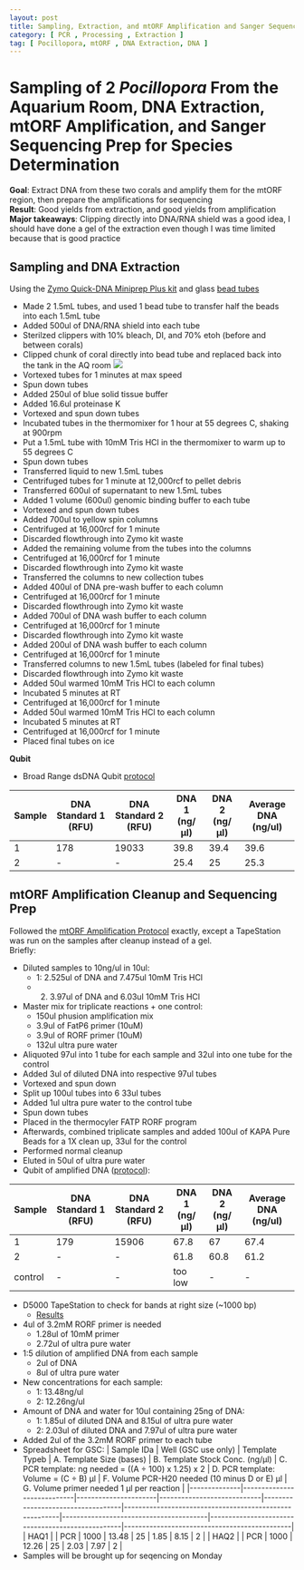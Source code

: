 ```yaml
---
layout: post
title: Sampling, Extraction, and mtORF Amplification and Sanger Sequencing Prep of 2 Aquarium Corals
category: [ PCR , Processing , Extraction ]
tag: [ Pocillopora, mtORF , DNA Extraction, DNA ]
---
```


# Sampling of 2 _Pocillopora_ From the Aquarium Room, DNA Extraction, mtORF Amplification, and Sanger Sequencing Prep for Species Determination

**Goal**: Extract DNA from these two corals and amplify them for the mtORF region, then prepare the amplifications for sequencing  
**Result**: Good yields from extraction, and good yields from amplification  
**Major takeaways**: Clipping directly into DNA/RNA shield was a good idea, I should have done a gel of the extraction even though I was time limited because that is good practice

## Sampling and DNA Extraction

Using the [Zymo Quick-DNA Miniprep Plus kit](https://github.com/meschedl/MESPutnam_Open_Lab_Notebook/blob/master/company-protocols/_d4068_d4069_quick-dna_miniprep_plus_kit.pdf) and glass [bead tubes](https://www.fishersci.com/shop/products/bead-tube-2ml-0-5mm-glass-50pk/15340152)

- Made 2 1.5mL tubes, and used 1 bead tube to transfer half the beads into each 1.5mL tube
- Added 500ul of DNA/RNA shield into each tube
- Sterilzed clippers with 10% bleach, DI, and 70% etoh (before and between corals)
- Clipped chunk of coral directly into bead tube and replaced back into the tank in the AQ room
![](https://raw.githubusercontent.com/meschedl/MESPutnam_Open_Lab_Notebook/master/images/AQ-corals.png)
- Vortexed tubes for 1 minutes at max speed
- Spun down tubes
- Added 250ul of blue solid tissue buffer
- Added 16.6ul proteinase K
- Vortexed and spun down tubes
- Incubated tubes in the thermomixer for 1 hour at 55 degrees C, shaking at 900rpm
- Put a 1.5mL tube with 10mM Tris HCl in the thermomixer to warm up to 55 degrees C
- Spun down tubes
- Transferred liquid  to new 1.5mL tubes
- Centrifuged tubes for 1 minute at 12,000rcf to pellet debris
- Transferred 600ul of supernatant to new 1.5mL tubes
- Added 1 volume (600ul) genomic binding buffer to each tube
- Vortexed and spun down tubes
- Added 700ul to yellow spin columns
- Centrifuged at 16,000rcf for 1 minute
- Discarded flowthrough into Zymo kit waste
- Added the remaining volume from the tubes into the columns
- Centrifuged at 16,000rcf for 1 minute
- Discarded flowthrough into Zymo kit waste
- Transferred the columns to new collection tubes
- Added 400ul of DNA pre-wash buffer to each column
- Centrifuged at 16,000rcf for 1 minute
- Discarded flowthrough into Zymo kit waste
- Added 700ul of DNA wash buffer to each column
- Centrifuged at 16,000rcf for 1 minute
- Discarded flowthrough into Zymo kit waste
- Added 200ul of DNA wash buffer to each column
- Centrifuged at 16,000rcf for 1 minute
- Transferred columns to new 1.5mL tubes (labeled for final tubes)
- Discarded flowthrough into Zymo kit waste
- Added 50ul warmed 10mM Tris HCl to each column
- Incubated 5 minutes at RT
- Centrifuged at 16,000rcf for 1 minute
- Added 50ul warmed 10mM Tris HCl to each column
- Incubated 5 minutes at RT
- Centrifuged at 16,000rcf for 1 minute
- Placed final tubes on ice

**Qubit**

- Broad Range dsDNA Qubit [protocol](https://meschedl.github.io/MESPutnam_Open_Lab_Notebook/Qubit-Protocol/)

| Sample | DNA Standard 1 (RFU) | DNA Standard 2 (RFU) | DNA 1 (ng/µl) | DNA 2 (ng/µl) | Average DNA (ng/ul)|  
|------|----------|----------|-------------|-------------|-------------|
|1|178|19033|39.8|39.4|39.6|
|2|-|-|25.4|25|25.3|

## mtORF Amplification Cleanup and Sequencing Prep

Followed the [mtORF Amplification Protocol](https://meschedl.github.io/MESPutnam_Open_Lab_Notebook/mtORF-protocol/) exactly, except a TapeStation was run on the samples after cleanup instead of a gel.  
Briefly:

- Diluted samples to 10ng/ul in 10ul:
  - 1: 2.525ul of DNA and 7.475ul 10mM Tris HCl
  - 2. 3.97ul of DNA and 6.03ul 10mM Tris HCl
- Master mix for triplicate reactions + one control:
  - 150ul phusion amplification mix
  - 3.9ul of FatP6 primer (10uM)
  - 3.9ul of RORF primer (10uM)
  - 132ul ultra pure water
- Aliquoted 97ul into 1 tube for each sample and 32ul into one tube for the control
- Added 3ul of diluted DNA into respective 97ul tubes
- Vortexed and spun down
- Split up 100ul tubes into 6 33ul tubes
- Added 1ul ultra pure water to the control tube
- Spun down tubes
- Placed in the thermocyler FATP RORF program
- Afterwards, combined triplicate samples and added 100ul of KAPA Pure Beads for a 1X clean up, 33ul for the control
- Performed normal cleanup
- Eluted in 50ul of ultra pure water
- Qubit of amplified DNA ([protocol](https://meschedl.github.io/MESPutnam_Open_Lab_Notebook/Qubit-Protocol/)):

| Sample | DNA Standard 1 (RFU) | DNA Standard 2 (RFU) | DNA 1 (ng/µl) | DNA 2 (ng/µl) | Average DNA (ng/ul)|  
|------|----------|----------|-------------|-------------|-------------|
|1|179|15906|67.8|67|67.4|
|2|-|-|61.8|60.8|61.2|
|control|-|-|too low|-|-|

- D5000 TapeStation to check for bands at right size (~1000 bp)
  - [Results](https://github.com/meschedl/MESPutnam_Open_Lab_Notebook/blob/master/tapestation_pdfs/2021-01-08%20-%2015.29.13.pdf)
- 4ul of 3.2mM RORF primer is needed
  - 1.28ul of 10mM primer
  - 2.72ul of ultra pure water
- 1:5 dilution of amplified DNA from each sample
  - 2ul of DNA
  - 8ul of ultra pure water
- New concentrations for each sample:
  - 1: 13.48ng/ul
  - 2: 12.26ng/ul
- Amount of DNA and water for 10ul containing 25ng of DNA:
  - 1: 1.85ul of diluted DNA and 8.15ul of ultra pure water
  - 2: 2.03ul of diluted DNA and 7.97ul of ultra pure water
- Added 2ul of the 3.2mM RORF primer to each tube
- Spreadsheet for GSC:
| Sample   IDa | Well        (GSC use only) | Template       Typeb | A. Template Size   (bases) | B. Template   Stock Conc. (ng/µl) | C. PCR template:   ng needed = ((A ÷ 100) x 1.25)  x 2 | D. PCR template:   Volume = (C ÷ B) µl | F. Volume   PCR-H20 needed (10 minus D  or E) µl | G. Volume primer   needed 1  µl per reaction |
|--------------|----------------------------|----------------------|----------------------------|-----------------------------------|--------------------------------------------------------|----------------------------------------|--------------------------------------------------|----------------------------------------------|
| HAQ1         |                            | PCR                  | 1000                       | 13.48                             | 25                                                     | 1.85                                   | 8.15                                             | 2                                            |
| HAQ2         |                            | PCR                  | 1000                       | 12.26                             | 25                                                     | 2.03                                   | 7.97                                             | 2                                            |
- Samples will be brought up for seqencing on Monday
